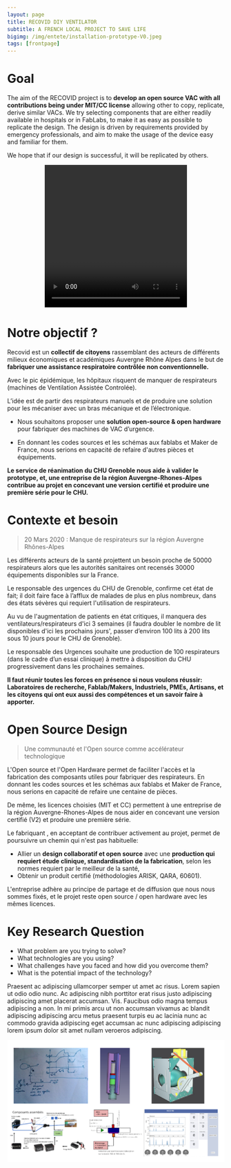 ```yaml
---
layout: page
title: RECOVID DIY VENTILATOR
subtitle: A FRENCH LOCAL PROJECT TO SAVE LIFE
bigimg: /img/entete/installation-prototype-V0.jpeg
tags: [frontpage]
---
```


# Goal

The aim of the RECOVID project is to **develop an open source VAC with all contributions being under MIT/CC license** allowing other to copy, replicate, derive similar VACs. We try selecting components that are either readily available in hospitals or in FabLabs, to make it as easy as possible to replicate the design. The design is driven by requirements provided by emergency professionals, and aim to make the usage of the device easy and familiar for them.

We hope that if our design is successful, it will be replicated by others.

<div class="tab-content" align="center">
    <script src="http://api.html5media.info/1.1.8/html5media.min.js"></script>
    <video src="video/ambubag-1.mp4" width="330" height="330" align="center" controls preload></video>
</div>

# Notre objectif ?

Recovid est un **collectif de citoyens** rassemblant des acteurs de différents milieux économiques et académiques Auvergne Rhône Alpes dans le but de **fabriquer une assistance respiratoire contrôlée non conventionnelle.**

Avec le pic épidémique, les hôpitaux risquent de manquer de respirateurs (machines de Ventilation Assistée Controlée).

L’idée est de partir des respirateurs manuels et de produire une solution pour les mécaniser avec un bras mécanique et de l’électronique.

* Nous souhaitons proposer une **solution open-source & open hardware** pour fabriquer des machines de VAC d’urgence.

* En donnant les codes sources et les schémas aux fablabs et Maker de France, nous serions en capacité de refaire d'autres pièces et équipements.

**Le service de réanimation du CHU Grenoble nous aide à valider le prototype, et, une entreprise de la région Auvergne-Rhones-Alpes contribue au projet en concevant une version certifié et produire une première série pour le CHU.**

# Contexte et besoin

> 20 Mars 2020 : Manque de respirateurs sur la région Auvergne Rhônes-Alpes

Les différents acteurs de la santé projettent un besoin proche de 50000 respirateurs alors que les autorités sanitaires ont recensés 30000 équipements disponibles sur la France.

Le responsable des urgences du CHU de Grenoble, confirme cet état de fait; il doit faire face à l’afflux de malades de plus en plus nombreux, dans des états sévères qui requiert l'utilisation de respirateurs.  

Au vu de l'augmentation de patients en état critiques, il manquera des ventilateurs/respirateurs d'ici 3 semaines (il faudra doubler le nombre de lit disponibles d'ici les prochains jours', passer d’environ 100 lits à 200 lits sous 10 jours pour le CHU de Grenoble).

Le responsable des Urgences souhaite une production de 100 respirateurs (dans le cadre d’un essai clinique) à mettre à disposition du CHU progressivement dans les prochaines semaines.

**Il faut réunir toutes les forces en présence si nous voulons réussir: Laboratoires de recherche, Fablab/Makers, Industriels, PMEs, Artisans, et les citoyens qui ont eux aussi des compétences et un savoir faire à apporter.**

# Open Source Design

> Une communauté et l'Open source comme accélérateur technologique

L'Open source et l'Open Hardware permet de faciliter l'accès et la fabrication des composants utiles pour fabriquer des respirateurs.  En donnant les codes sources et les schémas aux fablabs et Maker de France, nous serions en capacité de refaire une centaine de pièces.

De même, les licences choisies (MIT et CC) permettent à une entreprise de la région Auvergne-Rhones-Alpes de nous aider en concevant une version certifié (V2) et produire une première série.

Le fabriquant <unknown>, en acceptant de contribuer activement au projet, permet de poursuivre un chemin qui n'est pas habituelle:

* Allier un **design collaboratif et open source** avec une **production qui requiert étude clinique, standardisation de la fabrication**, selon les normes requiert par le meilleur de la santé,
* Obtenir un produit certifié (méthodologies ARISK, QARA, 60601).

L'entreprise adhère au principe de partage et de diffusion que nous nous sommes fixés, et le projet reste open source / open hardware avec les mêmes licences.

# Key Research Question

* What problem are you trying to solve?
* What technologies are you using?
* What challenges have you faced and how did you overcome them?
* What is the potential impact of the technology?

Praesent ac adipiscing ullamcorper semper ut amet ac risus. Lorem sapien ut odio odio nunc. Ac adipiscing nibh porttitor erat risus justo adipiscing adipiscing amet placerat accumsan. Vis. Faucibus odio magna tempus adipiscing a non. In mi primis arcu ut non accumsan vivamus ac blandit adipiscing adipiscing arcu metus praesent turpis eu ac lacinia nunc ac commodo gravida adipiscing eget accumsan ac nunc adipiscing adipiscing lorem ipsum dolor sit amet nullam veroeros adipiscing.

![](img/images_travaux.png)
